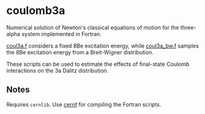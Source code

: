 # coulomb3a
Numerical solution of Newton's classical equations of motion for the three-alpha system implemented in Fortran.

[coul3a.f](coul3a.f) considers a fixed 8Be excitation energy, while [coul3a_bw.f](coul3a_bw.f) samples the 8Be excitation energy from a Breit-Wigner distribution.

These scripts can be used to estimate the effects of final-state Coulomb interactions on the 3a Dalitz distribution.

## Notes

Requires `cernlib`. Use [cernf](cernf) for compiling the Fortran scripts.
